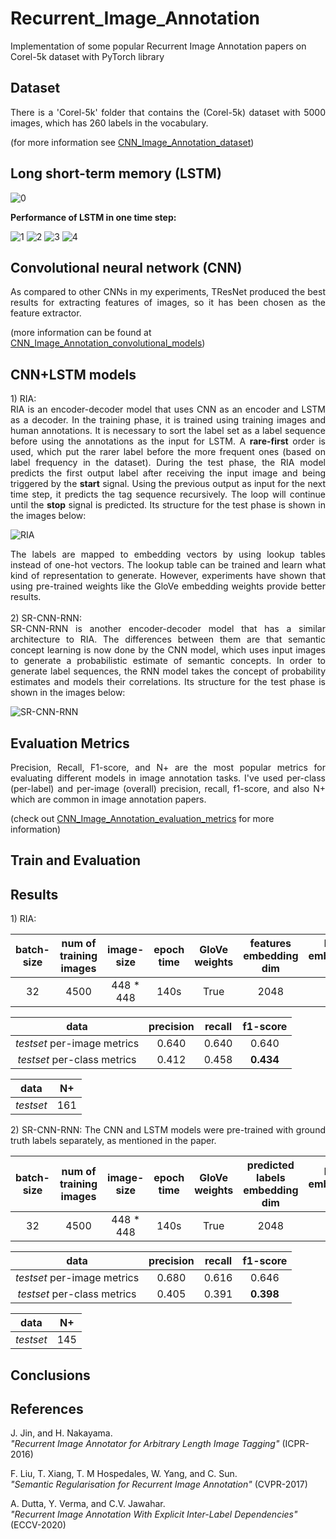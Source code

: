 # Recurrent_Image_Annotation
Implementation of some popular Recurrent Image Annotation papers on Corel-5k dataset with PyTorch library

## Dataset
<div align="justify"> There is a 'Corel-5k' folder that contains the (Corel-5k) dataset with 5000 images, which has 260 labels in the vocabulary. </div>

(for more information see [CNN_Image_Annotation_dataset](https://github.com/parham1998/CNN_Image_Annotaion#dataset))

## Long short-term memory (LSTM) 
![0](https://user-images.githubusercontent.com/85555218/138563103-f02523b5-f2b7-4a1b-99a7-b448d9d2d031.png)

**Performance of LSTM in one time step:**

![1](https://user-images.githubusercontent.com/85555218/138563233-703a5348-751d-4b04-ba5a-c8e743dfc65f.gif)
![2](https://user-images.githubusercontent.com/85555218/138563236-2c11bad0-b7d2-4ac3-87cf-4fd59112a870.gif)
![3](https://user-images.githubusercontent.com/85555218/138563237-885b3ac9-b0af-48b3-8f37-4ef80959f006.gif)
![4](https://user-images.githubusercontent.com/85555218/138563238-517344f7-b653-42ca-b831-30a28398c16d.gif)

## Convolutional neural network (CNN) 
<div align="justify"> As compared to other CNNs in my experiments, TResNet produced the best results for extracting features of images, so it has been chosen as the feature extractor. </div>

(more information can be found at [CNN_Image_Annotation_convolutional_models](https://github.com/parham1998/CNN_Image_Annotaion#convolutional-models))

## CNN+LSTM models
<div align="justify"> 
1) RIA: <br >
RIA is an encoder-decoder model that uses CNN as an encoder and LSTM as a decoder. In the training phase, it is trained using training images and human annotations. It is necessary to sort the label set as a label sequence before using the annotations as the input for LSTM. A <b>rare-first</b> order is used, which put the rarer label before the more frequent ones (based on label frequency in the dataset). During the test phase, the RIA model predicts the first output label after receiving the input image and being triggered by the <b>start</b> signal. Using the previous output as input for the next time step, it predicts the tag sequence recursively. The loop will continue until the <b>stop</b> signal is predicted. Its structure for the test phase is shown in the images below: </div>

![RIA](https://user-images.githubusercontent.com/85555218/201529357-3ddd0597-547b-43eb-8a24-78a305d62cb6.jpg)
<div align="justify"> The labels are mapped to embedding vectors by using lookup tables instead of one-hot vectors. The lookup table can be trained and learn what kind of representation to generate. However, experiments have shown that using pre-trained weights like the GloVe embedding weights provide better results. </div> <br >

<div align="justify"> 
2) SR-CNN-RNN: <br >
SR-CNN-RNN is another encoder-decoder model that has a similar architecture to RIA. The differences between them are that semantic concept learning is now done by the CNN model, which uses input images to generate a probabilistic estimate of semantic concepts. In order to generate label sequences, the RNN model takes the concept of probability estimates and models their correlations. Its structure for the test phase is shown in the images below: </div>

![SR-CNN-RNN](https://user-images.githubusercontent.com/85555218/201529366-83c4b665-2349-4dde-8130-598407e2d333.jpg)

## Evaluation Metrics
<div align="justify"> Precision, Recall, F1-score, and N+ are the most popular metrics for evaluating different models in image annotation tasks.
I've used per-class (per-label) and per-image (overall) precision, recall, f1-score, and also N+ which are common in image annotation papers. </div>

(check out [CNN_Image_Annotation_evaluation_metrics](https://github.com/parham1998/CNN_Image_Annotaion#evaluation-metrics) for more information)

## Train and Evaluation

## Results
<div align="justify"> 1) RIA: </div>

| batch-size | num of training images | image-size | epoch time | GloVe weights | features embedding dim | label embedding dim 
| :------------: | :------------: | :------------: | :------------: | :------------: | :------------: | :------------: |
| 32 | 4500 | 448 * 448 | 140s | True | 2048 | 300 |
  
| data | precision | recall | f1-score |
| :------------: | :------------: | :------------: | :------------: |
| *testset* per-image metrics | 0.640  | 0.640 | 0.640 | 
| *testset* per-class metrics | 0.412 | 0.458 | **0.434** |

| data | N+ |
| :------------: | :------------: |
| *testset* | 161 |

<div align="justify"> 2) SR-CNN-RNN: 
The CNN and LSTM models were pre-trained with ground truth labels separately, as mentioned in the paper.
</div>

| batch-size | num of training images | image-size | epoch time | GloVe weights | predicted labels embedding dim | label embedding dim 
| :------------: | :------------: | :------------: | :------------: | :------------: | :------------: | :------------: |
| 32 | 4500 | 448 * 448 | 140s | True | 2048 | 300 |
  
| data | precision | recall | f1-score |
| :------------: | :------------: | :------------: | :------------: |
| *testset* per-image metrics | 0.680  | 0.616 | 0.646 | 
| *testset* per-class metrics | 0.405 | 0.391 | **0.398** |

| data | N+ |
| :------------: | :------------: |
| *testset* | 145 |

## Conclusions

## References
J. Jin, and H. Nakayama. <br />
*"Recurrent Image Annotator for Arbitrary Length Image Tagging"* (ICPR-2016)

F. Liu, T. Xiang, T. M Hospedales, W. Yang, and C. Sun. <br />
*"Semantic Regularisation for Recurrent Image Annotation"* (CVPR-2017)

A. Dutta, Y. Verma, and C.V. Jawahar. <br />
*"Recurrent Image Annotation With Explicit Inter-Label Dependencies"* (ECCV-2020)
